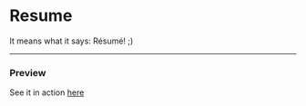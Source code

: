 ﻿Resume
======

It means what it says: Résumé! ;)

----

### Preview

See it in action [here](http://karanjthakkar.files.wordpress.com/2012/12/karanjthakkar_resume.pdf)
